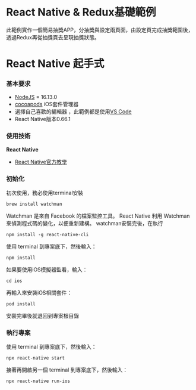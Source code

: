 # React Native & Redux基礎範例
此範例實作一個簡易抽獎APP，分抽獎與設定兩頁面，由設定頁完成抽獎範圍後，透過Redux再從抽獎頁去呈現抽獎狀態。

# React Native 起手式
### 基本要求
* [NodeJS](https://nodejs.org/) = 16.13.0
* [cocoapods](https://cocoapods.org/)  iOS套件管理器
* 選擇自己喜歡的編輯器 ，此範例都是使用[VS Code](https://code.visualstudio.com/)
* React Native版本0.66.1

### 使用技術

**React Native**

* [React Native官方教學](https://reactnative.dev/docs/environment-setup) 

### 初始化
初次使用，務必使用terminal安裝
```
brew install watchman
```
Watchman 是來自 Facebook 的檔案監控工具。 React Native 利用 Watchman 來偵測程式碼的變化，以便重新建構。
watchman安裝完後，在執行
```
npm install -g react-native-cli
```

使用 terminal 到專案底下，然後輸入：
```
npm install
```

如果要使用iOS模擬器監看，輸入：
```
cd ios
```

再輸入來安裝iOS相關套件：
```
pod install
```
安裝完畢後就退回到專案根目錄

### 執行專案

使用 terminal 到專案底下，然後輸入：

```
npx react-native start
```

接著再開啟另一個 terminal 到專案底下，然後輸入：
```
npx react-native run-ios
```
